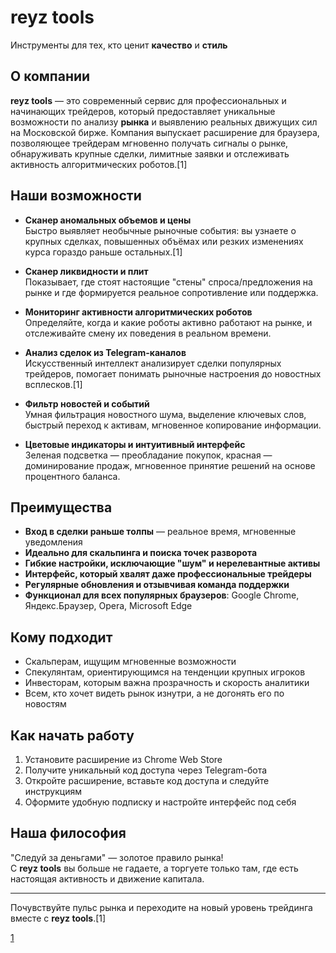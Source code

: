 # reyz tools

Инструменты для тех, кто ценит **качество** и **стиль**

## О компании

**reyz tools** — это современный сервис для профессиональных и начинающих трейдеров, который предоставляет уникальные возможности по анализу **рынка** и выявлению реальных движущих сил на Московской бирже. Компания выпускает расширение для браузера, позволяющее трейдерам мгновенно получать сигналы о рынке, обнаруживать крупные сделки, лимитные заявки и отслеживать активность алгоритмических роботов.[1]

## Наши возможности

- **Сканер аномальных объемов и цены**  
  Быстро выявляет необычные рыночные события: вы узнаете о крупных сделках, повышенных объёмах или резких изменениях курса гораздо раньше остальных.[1]

- **Сканер ликвидности и плит**  
  Показывает, где стоят настоящие "стены" спроса/предложения на рынке и где формируется реальное сопротивление или поддержка.

- **Мониторинг активности алгоритмических роботов**  
  Определяйте, когда и какие роботы активно работают на рынке, и отслеживайте смену их поведения в реальном времени.

- **Анализ сделок из Telegram-каналов**  
  Искусственный интеллект анализирует сделки популярных трейдеров, помогает понимать рыночные настроения до новостных всплесков.[1]

- **Фильтр новостей и событий**  
  Умная фильтрация новостного шума, выделение ключевых слов, быстрый переход к активам, мгновенное копирование информации.

- **Цветовые индикаторы и интуитивный интерфейс**  
  Зеленая подсветка — преобладание покупок, красная — доминирование продаж, мгновенное принятие решений на основе процентного баланса.

## Преимущества

- **Вход в сделки раньше толпы** — реальное время, мгновенные уведомления
- **Идеально для скальпинга и поиска точек разворота**
- **Гибкие настройки, исключающие "шум" и нерелевантные активы**
- **Интерфейс, который хвалят даже профессиональные трейдеры**
- **Регулярные обновления и отзывчивая команда поддержки**
- **Функционал для всех популярных браузеров**: Google Chrome, Яндекс.Браузер, Opera, Microsoft Edge

## Кому подходит

- Скальперам, ищущим мгновенные возможности
- Спекулянтам, ориентирующимся на тенденции крупных игроков
- Инвесторам, которым важна прозрачность и скорость аналитики  
- Всем, кто хочет видеть рынок изнутри, а не догонять его по новостям

## Как начать работу

1. Установите расширение из Chrome Web Store
2. Получите уникальный код доступа через Telegram-бота
3. Откройте расширение, вставьте код доступа и следуйте инструкциям
4. Оформите удобную подписку и настройте интерфейс под себя

## Наша философия

"Следуй за деньгами" — золотое правило рынка!  
С **reyz tools** вы больше не гадаете, а торгуете только там, где есть настоящая активность и движение капитала.

***

Почувствуйте пульс рынка и переходите на новый уровень трейдинга вместе с **reyz tools**.[1]

[1](https://reyz-tools.ru)
